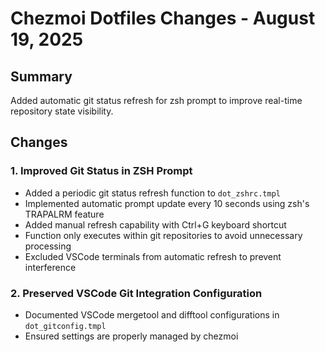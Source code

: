 # Chezmoi Dotfiles Changes - August 19, 2025

## Summary

Added automatic git status refresh for zsh prompt to improve real-time repository state visibility.

## Changes

### 1. Improved Git Status in ZSH Prompt

- Added a periodic git status refresh function to `dot_zshrc.tmpl`
- Implemented automatic prompt update every 10 seconds using zsh's TRAPALRM feature
- Added manual refresh capability with Ctrl+G keyboard shortcut
- Function only executes within git repositories to avoid unnecessary processing
- Excluded VSCode terminals from automatic refresh to prevent interference

### 2. Preserved VSCode Git Integration Configuration

- Documented VSCode mergetool and difftool configurations in `dot_gitconfig.tmpl`
- Ensured settings are properly managed by chezmoi